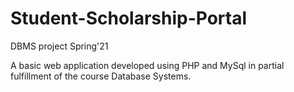 # Student-Scholarship-Portal
DBMS project Spring'21

A basic web application developed using PHP and MySql in partial fulfillment of the course Database Systems.
